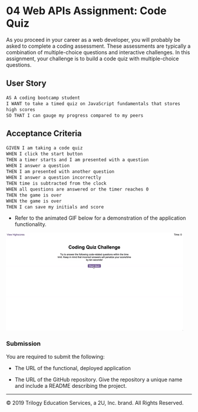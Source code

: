 # 04 Web APIs Assignment: Code Quiz

As you proceed in your career as a web developer, you will probably be asked to complete a coding assessment. These assessments are typically a combination of multiple-choice questions and interactive challenges. In this assignment, your challenge is to build a code quiz with multiple-choice questions.

## User Story
```
AS A coding bootcamp student
I WANT to take a timed quiz on JavaScript fundamentals that stores high scores
SO THAT I can gauge my progress compared to my peers
```

## Acceptance Criteria
```
GIVEN I am taking a code quiz
WHEN I click the start button
THEN a timer starts and I am presented with a question
WHEN I answer a question
THEN I am presented with another question
WHEN I answer a question incorrectly
THEN time is subtracted from the clock
WHEN all questions are answered or the timer reaches 0
THEN the game is over
WHEN the game is over
THEN I can save my initials and score
```

* Refer to the animated GIF below for a demonstration of the application functionality.

![code quiz](./Assets/04-Web-APIs-homework-demo.gif)


### Submission

You are required to submit the following:

* The URL of the functional, deployed application

* The URL of the GitHub repository. Give the repository a unique name and include a README describing the project.


- - -
© 2019 Trilogy Education Services, a 2U, Inc. brand. All Rights Reserved.
